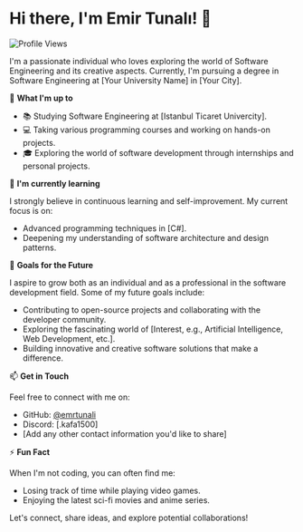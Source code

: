 # Hi there, I'm Emir Tunalı! 👋

![Profile Views](https://komarev.com/ghpvc/?username=emrtunali&color=blue)

I'm a passionate individual who loves exploring the world of Software Engineering and its creative aspects. Currently, I'm pursuing a degree in Software Engineering at [Your University Name] in [Your City].

🔭 **What I'm up to**

- 📚 Studying Software Engineering at [Istanbul Ticaret Univercity].
- 💻 Taking various programming courses and working on hands-on projects.
- 🎓 Exploring the world of software development through internships and personal projects.

🌱 **I'm currently learning**

I strongly believe in continuous learning and self-improvement. My current focus is on:

- Advanced programming techniques in [C#].
- Deepening my understanding of software architecture and design patterns.

🚀 **Goals for the Future**

I aspire to grow both as an individual and as a professional in the software development field. Some of my future goals include:

- Contributing to open-source projects and collaborating with the developer community.
- Exploring the fascinating world of [Interest, e.g., Artificial Intelligence, Web Development, etc.].
- Building innovative and creative software solutions that make a difference.

📫 **Get in Touch**

Feel free to connect with me on:

- GitHub: [@emrtunali](https://github.com/emrtunali)
- Discord: [.kafa1500]
- [Add any other contact information you'd like to share]

⚡ **Fun Fact**

When I'm not coding, you can often find me:

- Losing track of time while playing video games.
- Enjoying the latest sci-fi movies and anime series.

Let's connect, share ideas, and explore potential collaborations!
